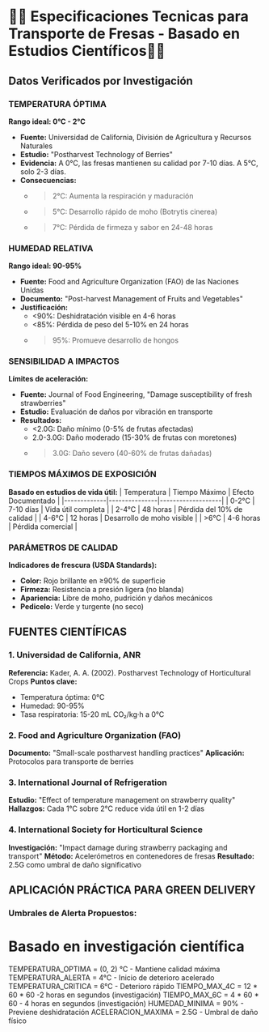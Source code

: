 # 🍓🍓 Especificaciones Tecnicas para Transporte de Fresas - Basado en Estudios Científicos🍓🍓

## Datos Verificados por Investigación

### TEMPERATURA ÓPTIMA
**Rango ideal: 0°C - 2°C**
- **Fuente:** Universidad de California, División de Agricultura y Recursos Naturales
- **Estudio:** "Postharvest Technology of Berries"
- **Evidencia:** A 0°C, las fresas mantienen su calidad por 7-10 días. A 5°C, solo 2-3 días.
- **Consecuencias:**
  - >2°C: Aumenta la respiración y maduración
  - >5°C: Desarrollo rápido de moho (Botrytis cinerea)
  - >7°C: Pérdida de firmeza y sabor en 24-48 horas

###  HUMEDAD RELATIVA
**Rango ideal: 90-95%**
- **Fuente:** Food and Agriculture Organization (FAO) de las Naciones Unidas
- **Documento:** "Post-harvest Management of Fruits and Vegetables"
- **Justificación:** 
  - <90%: Deshidratación visible en 4-6 horas
  - <85%: Pérdida de peso del 5-10% en 24 horas
  - >95%: Promueve desarrollo de hongos

###  SENSIBILIDAD A IMPACTOS
**Límites de aceleración:**
- **Fuente:** Journal of Food Engineering, "Damage susceptibility of fresh strawberries"
- **Estudio:** Evaluación de daños por vibración en transporte
- **Resultados:**
  - <2.0G: Daño mínimo (0-5% de frutas afectadas)
  - 2.0-3.0G: Daño moderado (15-30% de frutas con moretones)
  - >3.0G: Daño severo (40-60% de frutas dañadas)

###  TIEMPOS MÁXIMOS DE EXPOSICIÓN
**Basado en estudios de vida útil:**
| Temperatura | Tiempo Máximo | Efecto Documentado |
|-------------|---------------|-------------------|
| 0-2°C | 7-10 días | Vida útil completa |
| 2-4°C | 48 horas | Pérdida del 10% de calidad |
| 4-6°C | 12 horas | Desarrollo de moho visible |
| >6°C | 4-6 horas | Pérdida comercial |

###  PARÁMETROS DE CALIDAD
**Indicadores de frescura (USDA Standards):**
- **Color:** Rojo brillante en ≥90% de superficie
- **Firmeza:** Resistencia a presión ligera (no blanda)
- **Apariencia:** Libre de moho, pudrición y daños mecánicos
- **Pedicelo:** Verde y turgente (no seco)

##  FUENTES CIENTÍFICAS

### 1. Universidad de California, ANR
**Referencia:** Kader, A. A. (2002). Postharvest Technology of Horticultural Crops
**Puntos clave:** 
- Temperatura óptima: 0°C
- Humedad: 90-95%
- Tasa respiratoria: 15-20 mL CO₂/kg·h a 0°C

### 2. Food and Agriculture Organization (FAO)
**Documento:** "Small-scale postharvest handling practices"
**Aplicación:** Protocolos para transporte de berries

### 3. International Journal of Refrigeration
**Estudio:** "Effect of temperature management on strawberry quality"
**Hallazgos:** Cada 1°C sobre 2°C reduce vida útil en 1-2 días

### 4. International Society for Horticultural Science
**Investigación:** "Impact damage during strawberry packaging and transport"
**Método:** Acelerómetros en contenedores de fresas
**Resultado:** 2.5G como umbral de daño significativo

## APLICACIÓN PRÁCTICA PARA GREEN DELIVERY

### Umbrales de Alerta Propuestos:

# Basado en investigación científica
TEMPERATURA_OPTIMA = (0, 2) °C - Mantiene calidad máxima
TEMPERATURA_ALERTA = 4°C - Inicio de deterioro acelerado
TEMPERATURA_CRITICA = 6°C - Deterioro rápido
TIEMPO_MAX_4C = 12 * 60 * 60 -2 horas en segundos (investigación)
TIEMPO_MAX_6C = 4 * 60 * 60 - 4 horas en segundos (investigación)
HUMEDAD_MINIMA = 90% - Previene deshidratación
ACELERACION_MAXIMA = 2.5G - Umbral de daño físico